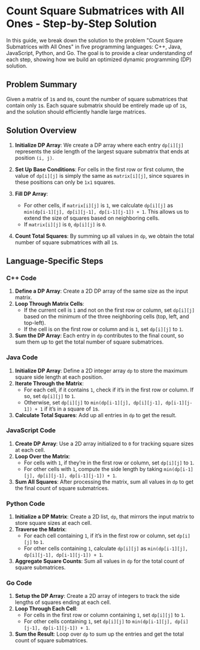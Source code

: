 # Count Square Submatrices with All Ones - Step-by-Step Solution

In this guide, we break down the solution to the problem "Count Square Submatrices with All Ones" in five programming languages: C++, Java, JavaScript, Python, and Go. The goal is to provide a clear understanding of each step, showing how we build an optimized dynamic programming (DP) solution.

## Problem Summary

Given a matrix of `1`s and `0`s, count the number of square submatrices that contain only `1`s. Each square submatrix should be entirely made up of `1`s, and the solution should efficiently handle large matrices.

## Solution Overview

1. **Initialize DP Array**: We create a DP array where each entry `dp[i][j]` represents the side length of the largest square submatrix that ends at position `(i, j)`.
  
2. **Set Up Base Conditions**: For cells in the first row or first column, the value of `dp[i][j]` is simply the same as `matrix[i][j]`, since squares in these positions can only be `1x1` squares.

3. **Fill DP Array**:
   - For other cells, if `matrix[i][j]` is `1`, we calculate `dp[i][j]` as `min(dp[i-1][j], dp[i][j-1], dp[i-1][j-1]) + 1`. This allows us to extend the size of squares based on neighboring cells.
   - If `matrix[i][j]` is `0`, `dp[i][j]` is `0`.

4. **Count Total Squares**: By summing up all values in `dp`, we obtain the total number of square submatrices with all `1`s.

## Language-Specific Steps

### C++ Code

1. **Define a DP Array**: Create a 2D DP array of the same size as the input matrix.
2. **Loop Through Matrix Cells**:
   - If the current cell is `1` and not on the first row or column, set `dp[i][j]` based on the minimum of the three neighboring cells (top, left, and top-left).
   - If the cell is on the first row or column and is `1`, set `dp[i][j]` to `1`.
3. **Sum the DP Array**: Each entry in `dp` contributes to the final count, so sum them up to get the total number of square submatrices.

### Java Code

1. **Initialize DP Array**: Define a 2D integer array `dp` to store the maximum square side length at each position.
2. **Iterate Through the Matrix**:
   - For each cell, if it contains `1`, check if it’s in the first row or column. If so, set `dp[i][j]` to `1`.
   - Otherwise, set `dp[i][j]` to `min(dp[i-1][j], dp[i][j-1], dp[i-1][j-1]) + 1` if it’s in a square of `1`s.
3. **Calculate Total Squares**: Add up all entries in `dp` to get the result.

### JavaScript Code

1. **Create DP Array**: Use a 2D array initialized to `0` for tracking square sizes at each cell.
2. **Loop Over the Matrix**:
   - For cells with `1`, if they’re in the first row or column, set `dp[i][j]` to `1`.
   - For other cells with `1`, compute the side length by taking `min(dp[i-1][j], dp[i][j-1], dp[i-1][j-1]) + 1`.
3. **Sum All Squares**: After processing the matrix, sum all values in `dp` to get the final count of square submatrices.

### Python Code

1. **Initialize a DP Matrix**: Create a 2D list, `dp`, that mirrors the input matrix to store square sizes at each cell.
2. **Traverse the Matrix**:
   - For each cell containing `1`, if it’s in the first row or column, set `dp[i][j]` to `1`.
   - For other cells containing `1`, calculate `dp[i][j]` as `min(dp[i-1][j], dp[i][j-1], dp[i-1][j-1]) + 1`.
3. **Aggregate Square Counts**: Sum all values in `dp` for the total count of square submatrices.

### Go Code

1. **Setup the DP Array**: Create a 2D array of integers to track the side lengths of squares ending at each cell.
2. **Loop Through Each Cell**:
   - For cells in the first row or column containing `1`, set `dp[i][j]` to `1`.
   - For other cells containing `1`, set `dp[i][j]` to `min(dp[i-1][j], dp[i][j-1], dp[i-1][j-1]) + 1`.
3. **Sum the Result**: Loop over `dp` to sum up the entries and get the total count of square submatrices.
